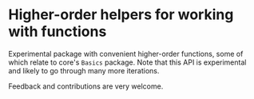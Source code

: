 # Higher-order helpers for working with functions
Experimental package with convenient higher-order functions, some of which relate to core's `Basics` package.
Note that this API is experimental and likely to go through many more iterations.

Feedback and contributions are very welcome.


